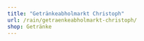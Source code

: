 ```yaml
---
title: "Getränkeabholmarkt Christoph"
url: /rain/getraenkeabholmarkt-christoph/
shop: Getränke
---
```

